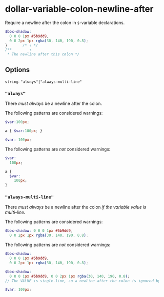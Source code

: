 # dollar-variable-colon-newline-after

Require a newline after the colon in `$`-variable declarations.

```scss
$box-shadow:
  0 0 0 1px #5b9dd9,
  0 0 2px 1px rgba(30, 140, 190, 0.8);
}       /* ↑ */
/**        ↑
 * The newline after this colon */
```

## Options

`string`: `"always"|"always-multi-line"`

### `"always"`

There *must always* be a newline after the colon.

The following patterns are considered warnings:

```scss
$var:100px;
```

```scss
a { $var:100px; }
```

```scss
$var: 100px;
```

The following patterns are *not* considered warnings:

```scss
$var:
  100px;
```

```scss
a {
  $var:
    100px;
}
```

### `"always-multi-line"`

There *must always* be a newline after the colon *if the variable value is multi-line*.

The following patterns are considered warnings:

```scss
$box-shadow: 0 0 0 1px #5b9dd9,
  0 0 2px 1px rgba(30, 140, 190, 0.8);
```

The following patterns are *not* considered warnings:

```scss
$box-shadow:
  0 0 0 1px #5b9dd9,
  0 0 2px 1px rgba(30, 140, 190, 0.8);
```

```scss
$box-shadow:
  0 0 0 1px #5b9dd9, 0 0 2px 1px rgba(30, 140, 190, 0.8);
// The VALUE is single-line, so a newline after the colon is ignored by this rule.
```

```scss
$var: 100px;
```
